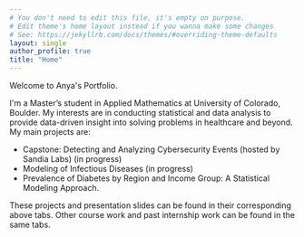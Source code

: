 ```yaml
---
# You don't need to edit this file, it's empty on purpose.
# Edit theme's home layout instead if you wanna make some changes
# See: https://jekyllrb.com/docs/themes/#overriding-theme-defaults
layout: single
author_profile: true
title: "Home"
---
```


Welcome to Anya's Portfolio.

I'm a Master’s student in Applied Mathematics at University of Colorado, Boulder. My interests are in conducting statistical and data analysis to provide data-driven insight into solving problems in healthcare and beyond. My main projects are:
- Capstone: Detecting and Analyzing Cybersecurity Events (hosted by Sandia Labs) (in progress)
- Modeling of Infectious Diseases (in progress)
- Prevalence of Diabetes by Region and Income Group: A Statistical Modeling Approach.

These projects and presentation slides can be found in their corresponding above tabs. Other course work and past internship work can be found in the same tabs.
